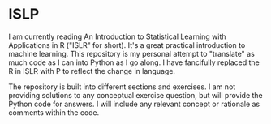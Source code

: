 # ISLP

I am currently reading An Introduction to Statistical Learning with Applications in R ("ISLR" for short). It's a great practical introduction to machine learning. This repository is my personal attempt to "translate" as much code as I can into Python as I go along. I have fancifully replaced the R in ISLR with P to reflect the change in language.

The repository is built into different sections and exercises. I am not providing solutions to any conceptual exercise question, but will provide the Python code for answers. I will include any relevant concept or rationale as comments within the code.  
